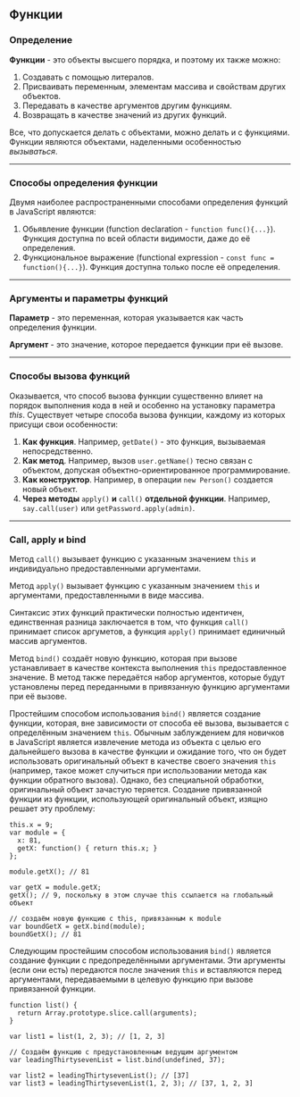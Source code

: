 ## Функции

### Определение

**Функции** - это объекты высшего порядка, и поэтому их также можно:

1. Создавать с помощью литералов.
2. Присваивать переменным, элементам массива и свойствам других объектов.
3. Передавать в качестве аргументов другим функциям.
4. Возвращать в качестве значений из других функций.

Все, что допускается делать с объектами, можно делать и с функциями. Функции являются объектами, наделенными
особенностью *вызываться*.

___

### Способы определения функции

Двумя наиболее распространенными способами определения функций в JavaScript являются:

1. Обьявление функции (function declaration - `function func(){...}`). Функция доступна по всей области
видимости, даже до её определения.
2. Функциональное выражение (functional expression - `const func = function(){...}`). Функция доступна
только после её определения.

___

### Аргументы и параметры функций

**Параметр** - это переменная, которая указывается как часть определения функции.

**Аргумент** - это значение, которое передается функции при её вызове.

___

### Способы вызова функций

Оказывается, что способ вызова функции существенно влияет на порядок выполнения кода в ней и особенно на
установку параметра *this*. Существует четыре способа вызова функции, каждому из которых присущи свои
особенности:

1. **Как функция**. Например, `getDate()` - это функция, вызываемая непосредственно.
2. **Как метод**. Например, вызов `user.getName()` тесно связан с объектом, допуская объектно-ориентированное
программирование.
3. **Как конструктор**. Например, в операции `new Person()` создается новый объект.
4. **Через методы** `apply()` **и** `call()` **отдельной функции**. Например, `say.call(user)`
или `getPassword.apply(admin)`.

___

### Call, apply и bind

Метод `call()` вызывает функцию с указанным значением `this` и индивидуально предоставленными аргументами.

Метод `apply()` вызывает функцию с указанным значением `this` и аргументами, предоставленными в виде массива.

Синтаксис этих функций практически полностью идентичен, единственная разница заключается в том, что
функция `call()` принимает список аргуметов, а функция `apply()` принимает единичный массив аргументов.

Метод `bind()` создаёт новую функцию, которая при вызове устанавливает в качестве контекста выполнения
`this` предоставленное значение. В метод также передаётся набор аргументов, которые будут установлены
перед переданными в привязанную функцию аргументами при её вызове.

Простейшим способом использования `bind()` является создание функции, которая, вне зависимости от
способа её вызова, вызывается с определённым значением `this`. Обычным заблуждением для новичков в JavaScript
является извлечение метода из объекта с целью его дальнейшего вызова в качестве функции и
ожидание того, что он будет использовать оригинальный объект в качестве своего значения
`this` (например, такое может случиться при использовании метода как функции обратного вызова).
Однако, без специальной обработки, оригинальный объект зачастую теряется. Создание привязанной функции
из функции, использующей оригинальный объект, изящно решает эту проблему:

    this.x = 9;
    var module = {
      x: 81,
      getX: function() { return this.x; }
    };
    
    module.getX(); // 81
    
    var getX = module.getX;
    getX(); // 9, поскольку в этом случае this ссылается на глобальный объект
    
    // создаём новую функцию с this, привязанным к module
    var boundGetX = getX.bind(module);
    boundGetX(); // 81

Следующим простейшим способом использования `bind()` является создание функции с предопределёнными аргументами.
Эти аргументы (если они есть) передаются после значения `this` и вставляются перед аргументами, передаваемыми в
целевую функцию при вызове привязанной функции.

    function list() {
      return Array.prototype.slice.call(arguments);
    }
    
    var list1 = list(1, 2, 3); // [1, 2, 3]
    
    // Создаём функцию с предустановленным ведущим аргументом
    var leadingThirtysevenList = list.bind(undefined, 37);
    
    var list2 = leadingThirtysevenList(); // [37]
    var list3 = leadingThirtysevenList(1, 2, 3); // [37, 1, 2, 3]
